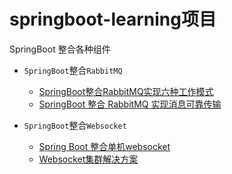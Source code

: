 # springboot-learning项目

SpringBoot 整合各种组件

* `SpringBoot`整合`RabbitMQ`
   * [SpringBoot整合RabbitMQ实现六种工作模式](https://github.com/jeremylai7/blog/blob/origin/2022%E5%B9%B47%E6%9C%88/SpringBoot%E6%95%B4%E5%90%88RabbitMQ%E5%AE%9E%E7%8E%B0%E5%85%AD%E7%A7%8D%E5%B7%A5%E4%BD%9C%E6%A8%A1%E5%BC%8F.md)
   * [SpringBoot 整合 RabbitMQ 实现消息可靠传输](https://github.com/jeremylai7/blog/blob/origin/2022%E5%B9%B45%E6%9C%88/SpringBoot%20%E6%95%B4%E5%90%88%20RabbitMQ%20%E5%AE%9E%E7%8E%B0%E6%B6%88%E6%81%AF%E5%8F%AF%E9%9D%A0%E4%BC%A0%E8%BE%93.md)

* `SpringBoot`整合`Websocket`
   * [Spring Boot 整合单机websocket](https://github.com/jeremylai7/blog/blob/origin/2021%E5%B9%B410%E6%9C%88/Spring%20Boot%20%E6%95%B4%E5%90%88%E5%8D%95%E6%9C%BAwebsocket(%E9%99%84github%E6%BA%90%E7%A0%81).md) 
   * [Websocket集群解决方案](https://github.com/jeremylai7/blog/blob/origin/2022%E5%B9%B411%E6%9C%88/Websocket%E9%9B%86%E7%BE%A4%E8%A7%A3%E5%86%B3%E6%96%B9%E6%A1%88.md)
